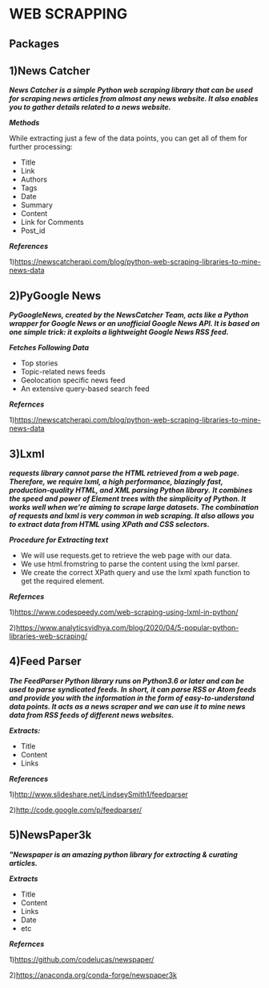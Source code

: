 # WEB SCRAPPING

## Packages

## 1)News Catcher

***News Catcher is a simple Python web scraping library that can be used for scraping news articles from almost any news website. It also enables you to gather details related to a news website.***

***Methods***


While extracting just a few of the data points, you can get all of them for further processing:

- Title
- Link
- Authors
- Tags
- Date
- Summary
- Content
- Link for Comments
- Post_id

***References***

1)https://newscatcherapi.com/blog/python-web-scraping-libraries-to-mine-news-data

## 2)PyGoogle News

***PyGoogleNews, created by the NewsCatcher Team, acts like a Python wrapper for Google News or an unofficial Google News API. It is based on one simple trick: it exploits a lightweight Google News RSS feed.***

***Fetches Following Data***

- Top stories
- Topic-related news feeds
- Geolocation specific news feed
- An extensive query-based search feed

***Refernces***

1)https://newscatcherapi.com/blog/python-web-scraping-libraries-to-mine-news-data

## 3)Lxml

***requests library cannot parse the HTML retrieved from a web page. Therefore, we require lxml, a high performance, blazingly fast, production-quality HTML, and XML parsing Python library.***
***It combines the speed and power of Element trees with the simplicity of Python. It works well when we’re aiming to scrape large datasets. The combination of requests and lxml is very common in web scraping. It also allows you to extract data from HTML using XPath and CSS selectors.***

***Procedure for Extracting text***

- We will use requests.get to retrieve the web page with our data.
- We use html.fromstring to parse the content using the lxml parser.
- We create the correct XPath query and use the lxml xpath function to get the required element.

***Refernces***

1)https://www.codespeedy.com/web-scraping-using-lxml-in-python/

2)https://www.analyticsvidhya.com/blog/2020/04/5-popular-python-libraries-web-scraping/

## 4)Feed Parser

***The FeedParser Python library runs on Python3.6 or later and can be used to parse syndicated feeds. In short, it can parse RSS or Atom feeds and provide you with the information in the form of easy-to-understand data points. It acts as a news scraper and we can use it to mine news data from RSS feeds of different news websites.***

***Extracts:***
- Title
- Content
- Links

***References***


1)http://www.slideshare.net/LindseySmith1/feedparser

2)http://code.google.com/p/feedparser/

## 5)NewsPaper3k

***"Newspaper is an amazing python library for extracting & curating articles.***

***Extracts***
- Title
- Content
- Links
- Date
- etc

***Refernces***

1)https://github.com/codelucas/newspaper/

2)https://anaconda.org/conda-forge/newspaper3k

